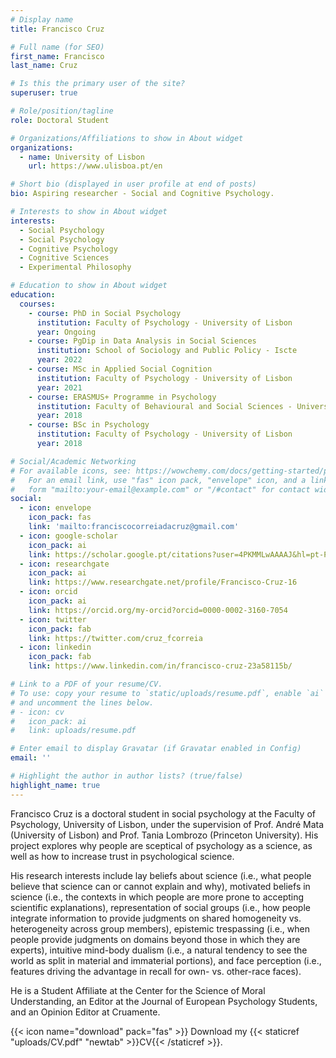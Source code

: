 ```yaml
---
# Display name
title: Francisco Cruz

# Full name (for SEO)
first_name: Francisco
last_name: Cruz

# Is this the primary user of the site?
superuser: true

# Role/position/tagline
role: Doctoral Student

# Organizations/Affiliations to show in About widget
organizations:
  - name: University of Lisbon
    url: https://www.ulisboa.pt/en

# Short bio (displayed in user profile at end of posts)
bio: Aspiring researcher - Social and Cognitive Psychology.

# Interests to show in About widget
interests:
  - Social Psychology
  - Social Psychology
  - Cognitive Psychology
  - Cognitive Sciences
  - Experimental Philosophy

# Education to show in About widget
education:
  courses:
    - course: PhD in Social Psychology
      institution: Faculty of Psychology - University of Lisbon
      year: Ongoing
    - course: PgDip in Data Analysis in Social Sciences
      institution: School of Sociology and Public Policy - Iscte
      year: 2022
    - course: MSc in Applied Social Cognition
      institution: Faculty of Psychology - University of Lisbon
      year: 2021
    - course: ERASMUS+ Programme in Psychology
      institution: Faculty of Behavioural and Social Sciences - University of Groningen
      year: 2018
    - course: BSc in Psychology
      institution: Faculty of Psychology - University of Lisbon
      year: 2018

# Social/Academic Networking
# For available icons, see: https://wowchemy.com/docs/getting-started/page-builder/#icons
#   For an email link, use "fas" icon pack, "envelope" icon, and a link in the
#   form "mailto:your-email@example.com" or "/#contact" for contact widget.
social:
  - icon: envelope
    icon_pack: fas
    link: 'mailto:franciscocorreiadacruz@gmail.com'
  - icon: google-scholar
    icon_pack: ai
    link: https://scholar.google.pt/citations?user=4PKMMLwAAAAJ&hl=pt-PT
  - icon: researchgate
    icon_pack: ai
    link: https://www.researchgate.net/profile/Francisco-Cruz-16 
  - icon: orcid
    icon_pack: ai
    link: https://orcid.org/my-orcid?orcid=0000-0002-3160-7054 
  - icon: twitter
    icon_pack: fab
    link: https://twitter.com/cruz_fcorreia
  - icon: linkedin
    icon_pack: fab
    link: https://www.linkedin.com/in/francisco-cruz-23a58115b/

# Link to a PDF of your resume/CV.
# To use: copy your resume to `static/uploads/resume.pdf`, enable `ai` icons in `params.yaml`,
# and uncomment the lines below.
# - icon: cv
#   icon_pack: ai
#   link: uploads/resume.pdf

# Enter email to display Gravatar (if Gravatar enabled in Config)
email: ''

# Highlight the author in author lists? (true/false)
highlight_name: true
---
```


Francisco Cruz is a doctoral student in social psychology at the Faculty of Psychology, University of Lisbon, under the supervision of Prof. André Mata (University of Lisbon) and Prof. Tania Lombrozo (Princeton University). His project explores why people are sceptical of psychology as a science, as well as how to increase trust in psychological science.

His research interests include lay beliefs about science (i.e., what people believe that science can or cannot explain and why), motivated beliefs in science (i.e., the contexts in which people are more prone to accepting scientific explanations), representation of social groups (i.e., how people integrate information to provide judgments on shared homogeneity vs. heterogeneity across group members), epistemic trespassing (i.e., when people provide judgments on domains beyond those in which they are experts), intuitive mind-body dualism (i.e., a natural tendency to see the world as split in material and immaterial portions), and face perception (i.e., features driving the advantage in recall for own- vs. other-race faces). 

He is a Student Affiliate at the Center for the Science of Moral Understanding, an Editor at the Journal of European Psychology Students, and an Opinion Editor at Cruamente. 

{{< icon name="download" pack="fas" >}} Download my {{< staticref "uploads/CV.pdf" "newtab" >}}CV{{< /staticref >}}.
